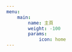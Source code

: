 ```yaml
---
menu:
    main:
        name: 主頁
        weight: -100
        params:
            icon: home
---
```

